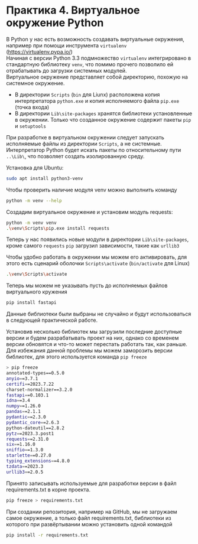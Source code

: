# Практика 4. Виртуальное окружение Python

В Python у нас есть возможность создавать виртуальные окружения, например при помощи инструмента `virtualenv` (<https://virtualenv.pypa.io/>)  
Начиная с версии Python 3.3 подмножество `virtualenv` интегрировано в стандартную библиотеку `venv`, что помимо прочего позволило ей отрабатывать до загрузки системных модулей.  
Виртуальное окружение представляет собой директорию, похожую на системное окружение.  

* В директории `Scripts` (`bin` для Liunx) расположена копия интерпретатора `python.exe` и копия исполняемого файла `pip.exe` (точка входа)  
* В директории `Lib\site-packages` хранятся библиотеки установленные в окружении.  Только что созданное окружение содержит пакеты `pip` и `setuptools`

При разработке в виртуальном окружении следует запускать исполняемые файлы из директории `Scripts`, а не системные.  
Интерпретатор Python будет искать пакеты по относительному пути `..\Lib\`, что позволяет создать изолированную среду.  

Установка для Ubuntu:

```sh
sudo apt install python3-venv
```

Чтобы проверить наличие модуля venv можно выполнить команду

```sh
python -m venv --help
```

Создадим виртуальное окружение и установим модуль requests:

```sh
python -m venv venv
.\venv\Scripts\pip.exe install requests
```

Теперь у нас появились новые модули в директории `Lib\site-packages`, кроме самого `requests` `pip` загрузил зависимости, такие как `urllib3`  

Чтобы удобно работать в окружении мы можем его активировать, для этого есть сценарий оболочки `Scripts\activate` (`bin/activate` для Linux)  

```sh
.\venv\Scripts\activate
```

Теперь мы можем не указывать пусть до исполняемых файлов виртуального кружения

```sh
pip install fastapi
```

Данные библиотеки были выбраны не случайно и будут использоваться в следующей практической работе.  

Установив несколько библиотек мы загрузили последние доступные версии и будем разрабатывать проект на них, однако со временем версии обновятся и что-то может перестать работать так, как раньше.  
Для избежания данной проблемы мы можем заморозить версии библиотек, для этого используется команда `pip freeze`

```sh
> pip freeze
annotated-types==0.5.0
anyio==3.7.1
certifi==2023.7.22
charset-normalizer==3.2.0
fastapi==0.103.1
idna==3.4
numpy==1.26.0
pandas==2.1.1
pydantic==2.3.0
pydantic_core==2.6.3
python-dateutil==2.8.2
pytz==2023.3.post1
requests==2.31.0
six==1.16.0
sniffio==1.3.0
starlette==0.27.0
typing_extensions==4.8.0
tzdata==2023.3
urllib3==2.0.5
```

Принято записывать используемые для разработки версии в файл requirements.txt в корне проекта.  

```sh
pip freeze > requirements.txt
```

При создании репозитория, например на GitHub, мы не загружаем самое окружение, а только файл requirements.txt, библиотеки из которого при развёртывании можно установить одной командой

```sh
pip install -r requirements.txt
```
